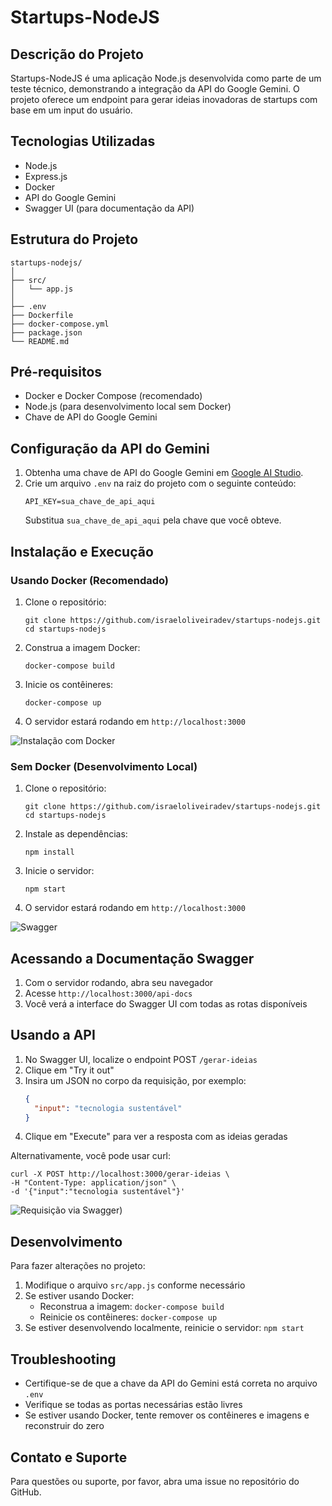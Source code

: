 # Startups-NodeJS

## Descrição do Projeto

Startups-NodeJS é uma aplicação Node.js desenvolvida como parte de um teste técnico, demonstrando a integração da API do Google Gemini. O projeto oferece um endpoint para gerar ideias inovadoras de startups com base em um input do usuário.

## Tecnologias Utilizadas

- Node.js
- Express.js
- Docker
- API do Google Gemini
- Swagger UI (para documentação da API)

## Estrutura do Projeto

```
startups-nodejs/
│
├── src/
│   └── app.js
│
├── .env
├── Dockerfile
├── docker-compose.yml
├── package.json
└── README.md
```

## Pré-requisitos

- Docker e Docker Compose (recomendado)
- Node.js (para desenvolvimento local sem Docker)
- Chave de API do Google Gemini

## Configuração da API do Gemini

1. Obtenha uma chave de API do Google Gemini em [Google AI Studio](https://makersuite.google.com/app/apikey).
2. Crie um arquivo `.env` na raiz do projeto com o seguinte conteúdo:
   ```
   API_KEY=sua_chave_de_api_aqui
   ```
   Substitua `sua_chave_de_api_aqui` pela chave que você obteve.

## Instalação e Execução

### Usando Docker (Recomendado)

1. Clone o repositório:
   ```
   git clone https://github.com/israeloliveiradev/startups-nodejs.git
   cd startups-nodejs
   ```

2. Construa a imagem Docker:
   ```
   docker-compose build
   ```

3. Inicie os contêineres:
   ```
   docker-compose up
   ```

4. O servidor estará rodando em `http://localhost:3000`

![Instalação com Docker](https://i.imgur.com/D14ap3f.gif)

### Sem Docker (Desenvolvimento Local)

1. Clone o repositório:
   ```
   git clone https://github.com/israeloliveiradev/startups-nodejs.git
   cd startups-nodejs
   ```

2. Instale as dependências:
   ```
   npm install
   ```

3. Inicie o servidor:
   ```
   npm start
   ```

4. O servidor estará rodando em `http://localhost:3000`


![Swagger](https://i.imgur.com/THOuzO2.png)

## Acessando a Documentação Swagger

1. Com o servidor rodando, abra seu navegador
2. Acesse `http://localhost:3000/api-docs`
3. Você verá a interface do Swagger UI com todas as rotas disponíveis



## Usando a API

1. No Swagger UI, localize o endpoint POST `/gerar-ideias`
2. Clique em "Try it out"
3. Insira um JSON no corpo da requisição, por exemplo:
   ```json
   {
     "input": "tecnologia sustentável"
   }
   ```
4. Clique em "Execute" para ver a resposta com as ideias geradas

Alternativamente, você pode usar curl:
```
curl -X POST http://localhost:3000/gerar-ideias \
-H "Content-Type: application/json" \
-d '{"input":"tecnologia sustentável"}'
```

![Requisição via Swagger](https://i.imgur.com/Y5i0B3d.gif))

## Desenvolvimento

Para fazer alterações no projeto:

1. Modifique o arquivo `src/app.js` conforme necessário
2. Se estiver usando Docker:
   - Reconstrua a imagem: `docker-compose build`
   - Reinicie os contêineres: `docker-compose up`
3. Se estiver desenvolvendo localmente, reinicie o servidor: `npm start`

## Troubleshooting

- Certifique-se de que a chave da API do Gemini está correta no arquivo `.env`
- Verifique se todas as portas necessárias estão livres
- Se estiver usando Docker, tente remover os contêineres e imagens e reconstruir do zero


## Contato e Suporte

Para questões ou suporte, por favor, abra uma issue no repositório do GitHub.


